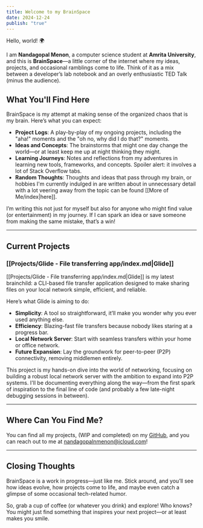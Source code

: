 ```yaml
---
title: Welcome to my BrainSpace
date: 2024-12-24
publish: "true"
---
```

Hello, world! 🌍  

I am **Nandagopal Menon**, a computer science student at **Amrita University**, and this is **BrainSpace**—a little corner of the internet where my ideas, projects, and occasional ramblings come to life. Think of it as a mix between a developer’s lab notebook and an overly enthusiastic TED Talk (minus the audience).  
## What You'll Find Here  
BrainSpace is my attempt at making sense of the organized chaos that is my brain. Here’s what you can expect:  
- **Project Logs**: A play-by-play of my ongoing projects, including the "aha!" moments and the "oh no, why did I do that?" moments.  
- **Ideas and Concepts**: The brainstorms that might one day change the world—or at least keep me up at night thinking they might.  
- **Learning Journeys**: Notes and reflections from my adventures in learning new tools, frameworks, and concepts. Spoiler alert: it involves a lot of Stack Overflow tabs.  
- **Random Thoughts**: Thoughts and ideas that pass through my brain, or hobbies I'm currently indulged in are written about in unnecessary detail with a lot veering away from the topic can be found [[More of Me/index|here]]. 

I’m writing this not just for myself but also for anyone who might find value (or entertainment) in my journey. If I can spark an idea or save someone from making the same mistake, that’s a win!  

---
## Current Projects  

### [[Projects/Glide - File transferring app/index.md|Glide]]  
[[Projects/Glide - File transferring app/index.md|Glide]] is my latest brainchild: a CLI-based file transfer application designed to make sharing files on your local network simple, efficient, and reliable.  

Here’s what Glide is aiming to do:  
- **Simplicity**: A tool so straightforward, it’ll make you wonder why you ever used anything else.  
- **Efficiency**: Blazing-fast file transfers because nobody likes staring at a progress bar.  
- **Local Network Server**: Start with seamless transfers within your home or office network.  
- **Future Expansion**: Lay the groundwork for peer-to-peer (P2P) connectivity, removing middlemen entirely.

This project is my hands-on dive into the world of networking, focusing on building a robust local network server with the ambition to expand into P2P systems. I'll be documenting everything along the way—from the first spark of inspiration to the final line of code (and probably a few late-night debugging sessions in between).  

---
## Where Can You Find Me?
You can find all my projects, (WIP and completed) on my [GitHub](https://github.com/ngpal), and you can reach out to me at nandagopalnmenon@icloud.com!

---
## Closing Thoughts  
BrainSpace is a work in progress—just like me. Stick around, and you’ll see how ideas evolve, how projects come to life, and maybe even catch a glimpse of some occasional tech-related humor.  

So, grab a cup of coffee (or whatever you drink) and explore! Who knows? You might just find something that inspires your next project—or at least makes you smile.